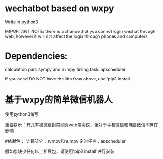 # wechatbot based on wxpy
Write in python3

IMPORTANT NOTE: there is a chance that you cannot login wechat through web, however it will not affect the login through phones and computers.

# Dependencies:
calculation part: sympy and numpy
timing task: apscheduler

If you need DO NOT have the libs from above, use 'pip3 install'.

# 基于wxpy的简单微信机器人
使用python3编写

重要提示：有几率被微信封禁网页web端协议，但对于手机微信和电脑微信不存在影响

#依赖包：
计算部分：sympy和numpy
定时任务：apscheduler

假如您缺少任何以上扩展包，请使用'pip3 install'进行安装
